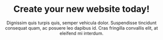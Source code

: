 ---
title: Create your new website today!
subtitle: Dignissim quis turpis quis, semper vehicula dolor. Suspendisse tincidunt consequat quam, ac posuere leo dapibus id. Cras fringilla convallis elit, at eleifend mi interdum.
button:
  style: primary
  text: Join Us
  url: https://www.envato.com
  blank: true
---